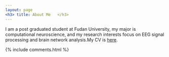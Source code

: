 ```yaml
---
layout: page
<h3> title: About Me   </h3> 
---
```

I am a post graduated student at Fudan University, my major is computational neuroscience, and my research interests focus on EEG signal processing and brain network analysis.My CV is [here](my_CV.html).
<p> 


{% include comments.html %}

